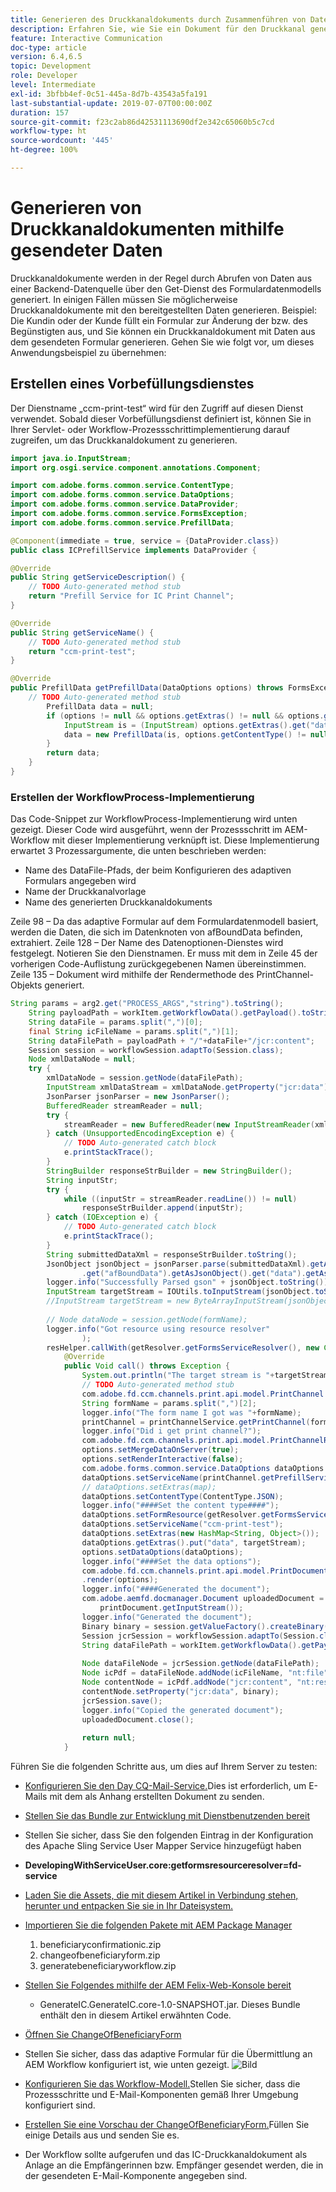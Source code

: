 ```yaml
---
title: Generieren des Druckkanaldokuments durch Zusammenführen von Daten
description: Erfahren Sie, wie Sie ein Dokument für den Druckkanal generieren, indem Sie die im Eingabe-Stream enthaltenen Daten zusammenführen.
feature: Interactive Communication
doc-type: article
version: 6.4,6.5
topic: Development
role: Developer
level: Intermediate
exl-id: 3bfbb4ef-0c51-445a-8d7b-43543a5fa191
last-substantial-update: 2019-07-07T00:00:00Z
duration: 157
source-git-commit: f23c2ab86d42531113690df2e342c65060b5c7cd
workflow-type: ht
source-wordcount: '445'
ht-degree: 100%

---
```


# Generieren von Druckkanaldokumenten mithilfe gesendeter Daten

Druckkanaldokumente werden in der Regel durch Abrufen von Daten aus einer Backend-Datenquelle über den Get-Dienst des Formulardatenmodells generiert. In einigen Fällen müssen Sie möglicherweise Druckkanaldokumente mit den bereitgestellten Daten generieren. Beispiel: Die Kundin oder der Kunde füllt ein Formular zur Änderung der bzw. des Begünstigten aus, und Sie können ein Druckkanaldokument mit Daten aus dem gesendeten Formular generieren. Gehen Sie wie folgt vor, um dieses Anwendungsbeispiel zu übernehmen:

## Erstellen eines Vorbefüllungsdienstes

Der Dienstname „ccm-print-test“ wird für den Zugriff auf diesen Dienst verwendet. Sobald dieser Vorbefüllungsdienst definiert ist, können Sie in Ihrer Servlet- oder Workflow-Prozessschrittimplementierung darauf zugreifen, um das Druckkanaldokument zu generieren.

```java
import java.io.InputStream;
import org.osgi.service.component.annotations.Component;

import com.adobe.forms.common.service.ContentType;
import com.adobe.forms.common.service.DataOptions;
import com.adobe.forms.common.service.DataProvider;
import com.adobe.forms.common.service.FormsException;
import com.adobe.forms.common.service.PrefillData;

@Component(immediate = true, service = {DataProvider.class})
public class ICPrefillService implements DataProvider {

@Override
public String getServiceDescription() {
    // TODO Auto-generated method stub
    return "Prefill Service for IC Print Channel";
}

@Override
public String getServiceName() {
    // TODO Auto-generated method stub
    return "ccm-print-test";
}

@Override
public PrefillData getPrefillData(DataOptions options) throws FormsException {
    // TODO Auto-generated method stub
        PrefillData data = null;
        if (options != null && options.getExtras() != null && options.getExtras().get("data") != null) {
            InputStream is = (InputStream) options.getExtras().get("data");
            data = new PrefillData(is, options.getContentType() != null ? options.getContentType() : ContentType.JSON);
        }
        return data;
    }
}
```

### Erstellen der WorkflowProcess-Implementierung

Das Code-Snippet zur WorkflowProcess-Implementierung wird unten gezeigt. Dieser Code wird ausgeführt, wenn der Prozessschritt im AEM-Workflow mit dieser Implementierung verknüpft ist. Diese Implementierung erwartet 3 Prozessargumente, die unten beschrieben werden:

* Name des DataFile-Pfads, der beim Konfigurieren des adaptiven Formulars angegeben wird
* Name der Druckkanalvorlage
* Name des generierten Druckkanaldokuments

Zeile 98 – Da das adaptive Formular auf dem Formulardatenmodell basiert, werden die Daten, die sich im Datenknoten von afBoundData befinden, extrahiert.
Zeile 128 – Der Name des Datenoptionen-Dienstes wird festgelegt. Notieren Sie den Dienstnamen. Er muss mit dem in Zeile 45 der vorherigen Code-Auflistung zurückgegebenen Namen übereinstimmen.
Zeile 135 – Dokument wird mithilfe der Rendermethode des PrintChannel-Objekts generiert.


```java
String params = arg2.get("PROCESS_ARGS","string").toString();
    String payloadPath = workItem.getWorkflowData().getPayload().toString();
    String dataFile = params.split(",")[0];
    final String icFileName = params.split(",")[1];
    String dataFilePath = payloadPath + "/"+dataFile+"/jcr:content";
    Session session = workflowSession.adaptTo(Session.class);
    Node xmlDataNode = null;
    try {
        xmlDataNode = session.getNode(dataFilePath);
        InputStream xmlDataStream = xmlDataNode.getProperty("jcr:data").getBinary().getStream();
        JsonParser jsonParser = new JsonParser();
        BufferedReader streamReader = null;
        try {
            streamReader = new BufferedReader(new InputStreamReader(xmlDataStream, "UTF-8"));
        } catch (UnsupportedEncodingException e) {
            // TODO Auto-generated catch block
            e.printStackTrace();
        }
        StringBuilder responseStrBuilder = new StringBuilder();
        String inputStr;
        try {
            while ((inputStr = streamReader.readLine()) != null)
                responseStrBuilder.append(inputStr);
        } catch (IOException e) {
            // TODO Auto-generated catch block
            e.printStackTrace();
        }
        String submittedDataXml = responseStrBuilder.toString();
        JsonObject jsonObject = jsonParser.parse(submittedDataXml).getAsJsonObject().get("afData").getAsJsonObject()
                .get("afBoundData").getAsJsonObject().get("data").getAsJsonObject();
        logger.info("Successfully Parsed gson" + jsonObject.toString());
        InputStream targetStream = IOUtils.toInputStream(jsonObject.toString());
        //InputStream targetStream = new ByteArrayInputStream(jsonObject.toString().getBytes());
        
        // Node dataNode = session.getNode(formName);
        logger.info("Got resource using resource resolver"
                );
        resHelper.callWith(getResolver.getFormsServiceResolver(), new Callable<Void>() {
            @Override
            public Void call() throws Exception {
                System.out.println("The target stream is "+targetStream.available());
                // TODO Auto-generated method stub
                com.adobe.fd.ccm.channels.print.api.model.PrintChannel printChannel = null;
                String formName = params.split(",")[2];
                logger.info("The form name I got was "+formName);
                printChannel = printChannelService.getPrintChannel(formName);
                logger.info("Did i get print channel?");
                com.adobe.fd.ccm.channels.print.api.model.PrintChannelRenderOptions options = new com.adobe.fd.ccm.channels.print.api.model.PrintChannelRenderOptions();
                options.setMergeDataOnServer(true);
                options.setRenderInteractive(false);
                com.adobe.forms.common.service.DataOptions dataOptions = new com.adobe.forms.common.service.DataOptions();
                dataOptions.setServiceName(printChannel.getPrefillService());
                // dataOptions.setExtras(map);
                dataOptions.setContentType(ContentType.JSON);
                logger.info("####Set the content type####");
                dataOptions.setFormResource(getResolver.getFormsServiceResolver().getResource(formName));
                dataOptions.setServiceName("ccm-print-test");
                dataOptions.setExtras(new HashMap<String, Object>());
                dataOptions.getExtras().put("data", targetStream);
                options.setDataOptions(dataOptions);
                logger.info("####Set the data options");
                com.adobe.fd.ccm.channels.print.api.model.PrintDocument printDocument = printChannel
                .render(options);
                logger.info("####Generated the document");
                com.adobe.aemfd.docmanager.Document uploadedDocument = new com.adobe.aemfd.docmanager.Document(
                    printDocument.getInputStream());
                logger.info("Generated the document");
                Binary binary = session.getValueFactory().createBinary(printDocument.getInputStream());
                Session jcrSession = workflowSession.adaptTo(Session.class);
                String dataFilePath = workItem.getWorkflowData().getPayload().toString();
                
                Node dataFileNode = jcrSession.getNode(dataFilePath);
                Node icPdf = dataFileNode.addNode(icFileName, "nt:file");
                Node contentNode = icPdf.addNode("jcr:content", "nt:resource");
                contentNode.setProperty("jcr:data", binary);
                jcrSession.save();
                logger.info("Copied the generated document");
                uploadedDocument.close();
                
                return null;
            }
```

Führen Sie die folgenden Schritte aus, um dies auf Ihrem Server zu testen:

* [Konfigurieren Sie den Day CQ-Mail-Service.](https://helpx.adobe.com/de/experience-manager/6-5/communities/using/email.html)Dies ist erforderlich, um E-Mails mit dem als Anhang erstellten Dokument zu senden.
* [Stellen Sie das Bundle zur Entwicklung mit Dienstbenutzenden bereit](/help/forms/assets/common-osgi-bundles/DevelopingWithServiceUser.jar)
* Stellen Sie sicher, dass Sie den folgenden Eintrag in der Konfiguration des Apache Sling Service User Mapper Service hinzugefügt haben
* **DevelopingWithServiceUser.core:getformsresourceresolver=fd-service**
* [Laden Sie die Assets, die mit diesem Artikel in Verbindung stehen, herunter und entpacken Sie sie in Ihr Dateisystem.](assets/prefillservice.zip)
* [Importieren Sie die folgenden Pakete mit AEM Package Manager](http://localhost:4502/crx/packmgr/index.jsp)
   1. beneficiaryconfirmationic.zip
   2. changeofbeneficiaryform.zip
   3. generatebeneficiaryworkflow.zip
* [Stellen Sie Folgendes mithilfe der AEM Felix-Web-Konsole bereit](http://localhost:4502/system/console/bundles)

   * GenerateIC.GenerateIC.core-1.0-SNAPSHOT.jar. Dieses Bundle enthält den in diesem Artikel erwähnten Code.

* [Öffnen Sie ChangeOfBeneficiaryForm](http://localhost:4502/content/dam/formsanddocuments/changebeneficiary/jcr:content?wcmmode=disabled)
* Stellen Sie sicher, dass das adaptive Formular für die Übermittlung an AEM Workflow konfiguriert ist, wie unten gezeigt.
  ![Bild](assets/generateic.PNG)
* [Konfigurieren Sie das Workflow-Modell.](http://localhost:4502/editor.html/conf/global/settings/workflow/models/ChangesToBeneficiary.html)Stellen Sie sicher, dass die Prozessschritte und E-Mail-Komponenten gemäß Ihrer Umgebung konfiguriert sind.
* [Erstellen Sie eine Vorschau der ChangeOfBeneficiaryForm.](http://localhost:4502/content/dam/formsanddocuments/changebeneficiary/jcr:content?wcmmode=disabled)Füllen Sie einige Details aus und senden Sie es.
* Der Workflow sollte aufgerufen und das IC-Druckkanaldokument als Anlage an die Empfängerinnen bzw. Empfänger gesendet werden, die in der gesendeten E-Mail-Komponente angegeben sind.
